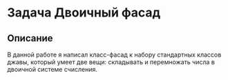 # Задача Двоичный фасад

## Описание
В данной работе я написал класс-фасад к набору стандартных классов джавы, который умеет две вещи: складывать и перемножать числа в двоичной системе счисления.
